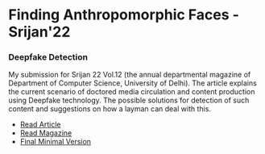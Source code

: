 # Finding Anthropomorphic Faces - Srijan'22
### Deepfake Detection

My submission for Srijan 22 Vol.12 (the annual departmental magazine of Department of Computer Science, University of Delhi). The article explains the current scenario of doctored media circulation and content production using Deepfake technology. The possible solutions for detection of such content and suggestions on how a layman can deal with this.

- [Read Article](https://github.com/joshidipesh12/srijan22-deepfake-detection/blob/main/Srijan%20-%20D%2052249.md)
- [Read Magazine](http://cs.du.ac.in/students/student-activities/srijan/)
- [Final Minimal Version](https://github.com/joshidipesh12/srijan22-deepfake-detection/blob/main/Minimal_Version)

